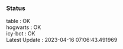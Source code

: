 ### Status


table : OK  
hogwarts : OK  
icy-bot : OK  
Latest Update : 2023-04-16 07:06:43.491969
